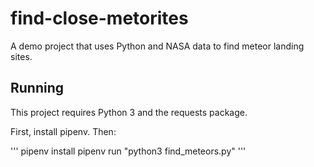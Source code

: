 # find-close-metorites
A demo project that uses Python and NASA data to find meteor landing sites.

## Running

This project requires Python 3 and the requests package.

First, install pipenv.  Then:

'''
pipenv install
pipenv run "python3 find_meteors.py"
'''
